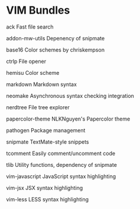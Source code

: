 # VIM Bundles

ack
    Fast file search

addon-mw-utils
    Depenency of snipmate

base16
    Color schemes by chriskempson

ctrlp
    File opener

hemisu
    Color scheme

markdown
    Markdown syntax

neomake
    Asynchronous syntax checking integration

nerdtree
    File tree explorer

papercolor-theme
    NLKNguyen's Papercolor theme

pathogen
    Package management

snipmate
    TextMate-style snippets

tcomment
    Easily comment/uncomment code

tlib
    Utility functions, dependency of snipmate

vim-javascript
    JavaScript syntax highlighting

vim-jsx
    JSX syntax highlighting

vim-less
    LESS syntax highlighting
